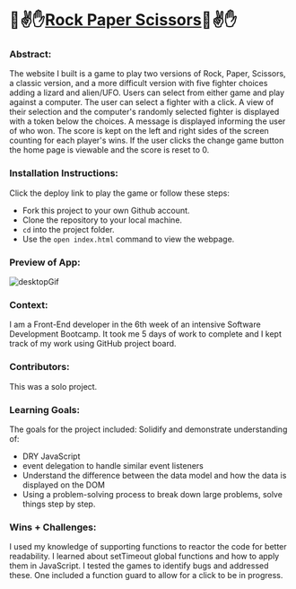 # 👊✌️✋[Rock Paper Scissors](https://carissahluchan.github.io/rock-paper-scissors/)👊✌️✋

### Abstract:
[//]: <> (Briefly describe what you built and its features. What problem is the app solving? How does this application solve that problem?)
The website I built is a game to play two versions of Rock, Paper, Scissors, a classic version, and a more difficult version with five fighter choices adding a lizard and alien/UFO. Users can select from either game and play against a computer. The user can select a fighter with a click. A view of their selection and the computer's randomly selected fighter is displayed with a token below the choices. A message is displayed informing the user of who won. The score is kept on the left and right sides of the screen counting for each player's wins. If the user clicks the change game button the home page is viewable and the score is reset to 0.

### Installation Instructions:
[//]: <> (What steps does a person have to take to get your app cloned down and running?)
Click the deploy link to play the game or follow these steps:
- Fork this project to your own Github account.
- Clone the repository to your local machine.
- `cd` into the project folder.
- Use the `open index.html` command to view the webpage.

### Preview of App:
[//]: <> (Provide ONE gif or screenshot of your application - choose the "coolest" piece of functionality to show off.)
![desktopGif](./assets/RockPaperScissors.gif)

### Context:
[//]: <> (Give some context for the project here. How long did you have to work on it? How far into the Turing program are you?)
I am a Front-End developer in the 6th week of an intensive Software Development Bootcamp. It took me 5 days of work to complete and I kept track of my work using GitHub project board.

### Contributors:
[//]: <> (Who worked on this application? Link to their GitHubs.)
This was a solo project.

### Learning Goals:
[//]: <> (What were the learning goals of this project? What tech did you work with?)
The goals for the project included:
Solidify and demonstrate understanding of:
- DRY JavaScript
- event delegation to handle similar event listeners
- Understand the difference between the data model and how the data is displayed on the DOM
- Using a problem-solving process to break down large problems, solve things step by step.

### Wins + Challenges:
[//]: <> (What are 2-3 wins you have from this project? What were some challenges you faced - and how did you get over them?)
I used my knowledge of supporting functions to reactor the code for better readability. I learned about setTimeout global functions and how to apply them in JavaScript. I tested the games to identify bugs and addressed these. One included a function guard to allow for a click to be in progress. 
